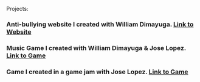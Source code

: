 Projects:
### Anti-bullying website I created with William Dimayuga. [Link to Website](https://codeprojects.org/vIqgOU0yM24kgRrnCRYVDbwaNLfAb_FrYcCFIMB259U)
### Music Game I created with William Dimayuga & Jose Lopez. [Link to Game](https://studio.code.org/projects/applab/Xtx5xXJAcb_asakm5mocg5F2FybhwIckftn8weo4Uuc)
### Game I created in a game jam with Jose Lopez. [Link to Game](https://scratch.mit.edu/projects/369066790)

